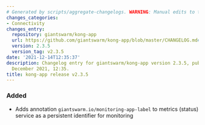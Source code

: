 ```yaml
---
# Generated by scripts/aggregate-changelogs. WARNING: Manual edits to this files will be overwritten.
changes_categories:
- Connectivity
changes_entry:
  repository: giantswarm/kong-app
  url: https://github.com/giantswarm/kong-app/blob/master/CHANGELOG.md#235---2021-12-14
  version: 2.3.5
  version_tag: v2.3.5
date: '2021-12-14T12:35:37'
description: Changelog entry for giantswarm/kong-app version 2.3.5, published on 14
  December 2021, 12:35.
title: kong-app release v2.3.5
---
```


### Added
- Adds annotation `giantswarm.io/monitoring-app-label` to metrics (status) service as a persistent identifier for monitoring
